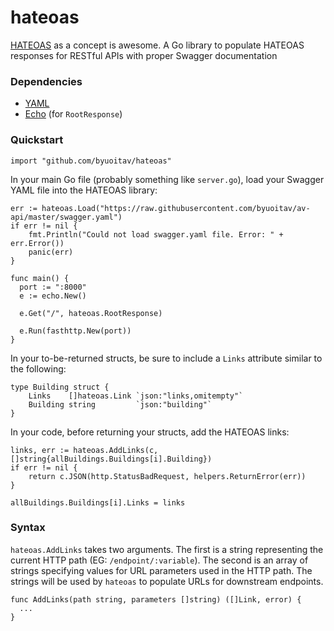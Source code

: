 # hateoas
[HATEOAS](http://timelessrepo.com/haters-gonna-hateoas) as a concept is awesome. A Go library to populate HATEOAS responses for RESTful APIs with proper Swagger documentation

### Dependencies
- [YAML](https://github.com/go-yaml/yaml/tree/v2)
- [Echo](https://labstack.com/echo) (for `RootResponse`)

### Quickstart
```
import "github.com/byuoitav/hateoas"
```

In your main Go file (probably something like `server.go`), load your Swagger YAML file into the HATEOAS library:
```
err := hateoas.Load("https://raw.githubusercontent.com/byuoitav/av-api/master/swagger.yaml")
if err != nil {
	fmt.Println("Could not load swagger.yaml file. Error: " + err.Error())
	panic(err)
}
```

```
func main() {
  port := ":8000"
  e := echo.New()

  e.Get("/", hateoas.RootResponse)

  e.Run(fasthttp.New(port))
}
```

In your to-be-returned structs, be sure to include a `Links` attribute similar to the following:
```
type Building struct {
	Links    []hateoas.Link `json:"links,omitempty"`
	Building string         `json:"building"`
}
```

In your code, before returning your structs, add the HATEOAS links:
```
links, err := hateoas.AddLinks(c, []string{allBuildings.Buildings[i].Building})
if err != nil {
	return c.JSON(http.StatusBadRequest, helpers.ReturnError(err))
}

allBuildings.Buildings[i].Links = links
```

### Syntax
`hateoas.AddLinks` takes two arguments. The first is a string representing the current HTTP path (EG: `/endpoint/:variable`). The second is an array of strings specifying values for URL parameters used in the HTTP path. The strings will be used by `hateoas` to populate URLs for downstream endpoints.
```
func AddLinks(path string, parameters []string) ([]Link, error) {
  ...
}
```
